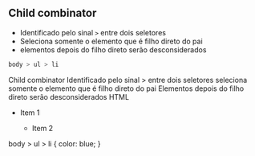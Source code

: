 ## Child combinator

* Identificado pelo sinal ` > ` entre dois seletores
* Seleciona somente o elemento que é filho direto do pai
* elementos depois do filho direto serão desconsiderados

```css
body > ul > li
```

Child combinator
Identificado pelo sinal > entre dois seletores
seleciona somente o elemento que é filho direto do pai
Elementos depois do filho direto serão desconsiderados
HTML

<body>
  <ul>
    <li>Item 1</li>
    <ul>
      <li>Item 2</li>
    </ul>
  </ul>
</body>
body > ul > li {
	color: blue;
}